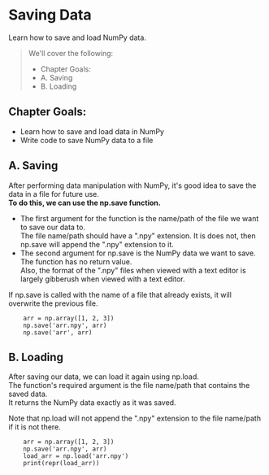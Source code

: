 # Saving Data

Learn how to save and load NumPy data.

> We'll cover the following:
>
> - Chapter Goals:
> - A. Saving
> - B. Loading

## Chapter Goals:

- Learn how to save and load data in NumPy
- Write code to save NumPy data to a file

## A. Saving

After performing data manipulation with NumPy, it's good idea to save the data in a file for future use.  
 **To do this, we can use the np.save function.**

- The first argument for the function is the name/path of the file we want to save our data to.  
  The file name/path should have a ".npy" extension. It is does not, then np.save will append the ".npy" extension to it.
- The second argument for np.save is the NumPy data we want to save. The function has no return value.  
   Also, the format of the ".npy" files when viewed with a text editor is largely gibberush when viewed with a text editor.

If np.save is called with the name of a file that already exists, it will overwrite the previous file.

        arr = np.array([1, 2, 3])
        np.save('arr.npy', arr)
        np.save('arr', arr)

## B. Loading

After saving our data, we can load it again using np.load.  
 The function's required argument is the file name/path that contains the saved data.  
 It returns the NumPy data exactly as it was saved.

Note that np.load will not append the ".npy" extension to the file name/path if it is not there.

        arr = np.array([1, 2, 3])
        np.save('arr.npy', arr)
        load_arr = np.load('arr.npy')
        print(repr(load_arr))

